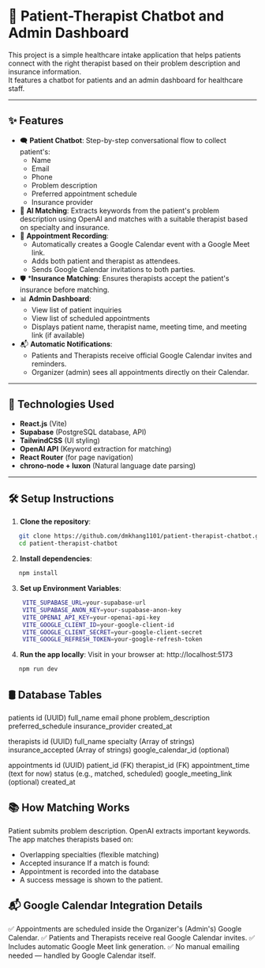 # 🧠 Patient-Therapist Chatbot and Admin Dashboard

This project is a simple healthcare intake application that helps patients connect with the right therapist based on their problem description and insurance information.  
It features a chatbot for patients and an admin dashboard for healthcare staff.

---

## ✨ Features

- 🗨️ **Patient Chatbot**: Step-by-step conversational flow to collect patient's:
  - Name
  - Email
  - Phone
  - Problem description
  - Preferred appointment schedule
  - Insurance provider
- 🔎 **AI Matching**: Extracts keywords from the patient's problem description using OpenAI and matches with a suitable therapist based on specialty and insurance.
- 📅 **Appointment Recording**: 
  - Automatically creates a Google Calendar event with a Google Meet link.
  - Adds both patient and therapist as attendees.
  - Sends Google Calendar invitations to both parties.
- 🛡️ ***Insurance Matching**: Ensures therapists accept the patient's insurance before matching.
- 📊 **Admin Dashboard**:
  - View list of patient inquiries
  - View list of scheduled appointments
  - Displays patient name, therapist name, meeting time, and meeting link (if available)
- 📬 **Automatic Notifications**:
  - Patients and Therapists receive official Google Calendar invites and reminders.
  - Organizer (admin) sees all appointments directly on their Calendar.

---

## 🚀 Technologies Used

- **React.js** (Vite)
- **Supabase** (PostgreSQL database, API)
- **TailwindCSS** (UI styling)
- **OpenAI API** (Keyword extraction for matching)
- **React Router** (for page navigation)
- **chrono-node + luxon** (Natural language date parsing)

---

## 🛠️ Setup Instructions

1. **Clone the repository**:
```bash
   git clone https://github.com/dmkhang1101/patient-therapist-chatbot.git
   cd patient-therapist-chatbot
```

2. **Install dependencies**:
```bash
   npm install
```

3. **Set up Environment Variables**: 
```bash
    VITE_SUPABASE_URL=your-supabase-url
    VITE_SUPABASE_ANON_KEY=your-supabase-anon-key
    VITE_OPENAI_API_KEY=your-openai-api-key
    VITE_GOOGLE_CLIENT_ID=your-google-client-id
    VITE_GOOGLE_CLIENT_SECRET=your-google-client-secret
    VITE_GOOGLE_REFRESH_TOKEN=your-google-refresh-token
```

4. **Run the app locally**:
Visit in your browser at: http://localhost:5173
```bash
   npm run dev
```

## 🛢️ Database Tables

patients
id (UUID)
full_name
email
phone
problem_description
preferred_schedule
insurance_provider
created_at

therapists
id (UUID)
full_name
specialty (Array of strings)
insurance_accepted (Array of strings)
google_calendar_id (optional)

appointments
id (UUID)
patient_id (FK)
therapist_id (FK)
appointment_time (text for now)
status (e.g., matched, scheduled)
google_meeting_link (optional)
created_at

## 📚 How Matching Works
Patient submits problem description.
OpenAI extracts important keywords.
The app matches therapists based on:
 - Overlapping specialties (flexible matching)
 - Accepted insurance
If a match is found:
 - Appointment is recorded into the database
 - A success message is shown to the patient.

## 📬 Google Calendar Integration Details

✅ Appointments are scheduled inside the Organizer's (Admin's) Google Calendar.
✅ Patients and Therapists receive real Google Calendar invites.
✅ Includes automatic Google Meet link generation.
✅ No manual emailing needed — handled by Google Calendar itself.